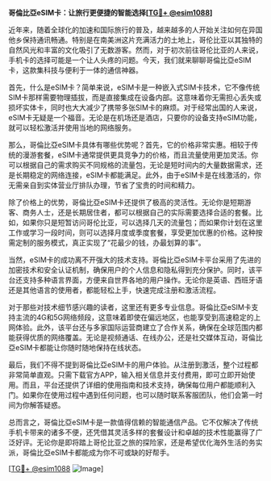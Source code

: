 **哥倫比亞eSIM卡：让旅行更便捷的智能选择[[TG💪+ @esim1088](https://t.me/s/esim1088)]**

近年来，随着全球化的加速和国际旅行的普及，越来越多的人开始关注如何在异国他乡保持通讯畅通。特别是在南美洲这片充满活力的土地上，哥伦比亚以其独特的自然风光和丰富的文化吸引了无数游客。然而，对于初次前往哥伦比亚的人来说，手机卡的选择可能是一个让人头疼的问题。今天，我们就来聊聊哥倫比亞eSIM卡，这款集科技与便利于一体的通信神器。

首先，什么是eSIM卡？简单来说，eSIM卡是一种嵌入式SIM卡技术，它不像传统SIM卡那样需要物理插拔，而是直接集成在设备内部。这意味着你无需担心丢失或损坏实体卡，同时也大大减少了携带多张SIM卡的麻烦。对于经常出国的人来说，eSIM卡无疑是一个福音。无论是在机场还是酒店，只要你的设备支持eSIM功能，就可以轻松激活并使用当地的网络服务。

那么，哥倫比亞eSIM卡具体有哪些优势呢？首先，它的价格非常实惠。相较于传统的漫游套餐，eSIM卡通常提供更具竞争力的价格，而且流量使用更加灵活。你可以根据自己的需求购买不同规格的流量包，无论是短时间内的大量数据需求，还是长期稳定的网络连接，eSIM卡都能满足。此外，由于eSIM卡是在线激活的，你无需亲自到实体营业厅排队办理，节省了宝贵的时间和精力。

除了价格上的优势，哥倫比亞eSIM卡还提供了极高的灵活性。无论你是短期游客、商务人士，还是长期居住者，都可以根据自己的实际需要选择合适的套餐。比如，如果你只是短暂访问哥伦比亚，可以选择几天的流量包；而如果你计划在这里工作或学习一段时间，则可以选择月度或季度套餐，享受更加优惠的价格。这种按需定制的服务模式，真正实现了“花最少的钱，办最划算的事”。

当然，eSIM卡的成功离不开强大的技术支持。哥倫比亞eSIM卡平台采用了先进的加密技术和安全认证机制，确保用户的个人信息和隐私得到充分保护。同时，该平台还支持多种语言界面，方便来自世界各地的用户操作。无论你是英语、西班牙语还是其他语言的使用者，都能轻松上手，快速完成注册和激活流程。

对于那些对技术细节感兴趣的读者，这里还有更多专业信息。哥倫比亞eSIM卡支持主流的4G和5G网络频段，这意味着即使在偏远地区，也能享受到高速稳定的上网体验。此外，该平台还与多家国际运营商建立了合作关系，确保在全球范围内都能获得优质的网络覆盖。无论是视频通话、在线办公，还是社交媒体互动，哥倫比亞eSIM卡都能让你随时随地保持在线状态。

最后，我们不得不提到哥倫比亞eSIM卡的用户体验。从注册到激活，整个过程都非常简单直观。只需下载官方APP，输入相关信息并支付费用，即可立即开始使用。而且，平台还提供了详细的使用指南和技术支持，确保每位用户都能顺利入门。如果你在使用过程中遇到任何问题，也可以随时联系客服团队，他们会第一时间为你解答疑惑。

总而言之，哥倫比亞eSIM卡是一款值得信赖的智能通信产品。它不仅解决了传统手机卡带来的诸多不便，还凭借其灵活多样的套餐设计和卓越的技术性能赢得了广泛好评。无论你是即将踏上哥伦比亚之旅的探险家，还是希望优化海外生活的务实派，哥倫比亞eSIM卡都能成为你不可或缺的好帮手。

[[TG💪+ @esim1088](https://t.me/s/esim1088) ![Image](https://i.postimg.cc/4NQfJmqS/Snipaste-2025-05-13-00-14-12.png)]
